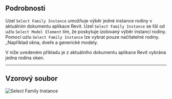 ## Podrobnosti
Uzel `Select Family Instance` umožňuje výběr jedné instance rodiny v aktuálním dokumentu aplikace Revit. Uzel `Select Family Instance` se liší od uzlu `Select Model Element` tím, že poskytuje izolovaný výběr instancí rodiny. Pomocí uzlu `Select Family Instance` lze vybrat pouze načítatelné rodiny. _Například okna, dveře a generické modely.

V níže uvedeném příkladu je z aktuálního dokumentu aplikace Revit vybrána jedna rodina oken.
___
## Vzorový soubor

![Select Family Instance](./Dynamo.Nodes.DSModelFamilyInstanceSelection_img.jpg)
